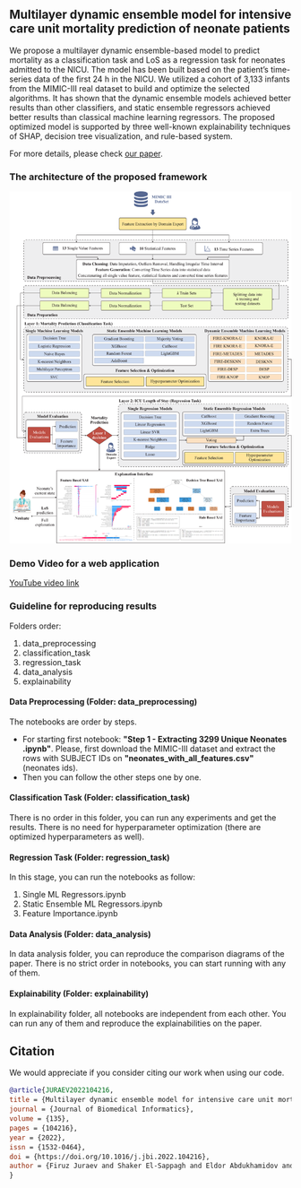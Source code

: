 ## Multilayer dynamic ensemble model for intensive care unit mortality prediction of neonate patients  
We propose a multilayer dynamic ensemble-based model to predict mortality as a classification task and LoS as a regression task for neonates admitted to the NICU. The model has been built based on the patient’s time-series data of the first 24 h in the NICU. We utilized a cohort of 3,133 infants from the MIMIC-III real dataset to build and optimize the selected algorithms. It has shown that the dynamic ensemble models achieved better results than other classifiers, and static ensemble regressors achieved better results than classical machine learning regressors. The proposed optimized model is supported by three well-known explainability techniques of SHAP, decision tree visualization, and rule-based system. 

For more details, please check [our
paper](https://authors.elsevier.com/a/1ftos5SMDQmqeY).

### The architecture of the proposed framework 
<img src="assets/images/figure_1_architecture.png">  

### Demo Video for a web application 
[YouTube video link](https://www.youtube.com/watch?v=8cM7p4Oats0)


### Guideline for reproducing results 

Folders order: 
1. data_preprocessing 
2. classification_task 
3. regression_task 
4. data_analysis 
5. explainability 


#### Data Preprocessing (Folder: data_preprocessing) 
The notebooks are order by steps. 
- For starting first notebook: **"Step 1 - Extracting 3299 Unique Neonates .ipynb"**. Please, first download the MIMIC-III dataset and extract the rows with SUBJECT IDs on **"neonates_with_all_features.csv"** (neonates ids). 
- Then you can follow the other steps one by one. 

 
#### Classification Task (Folder: classification_task)  
There is no order in this folder, you can run any experiments and get the results. There is no need for hyperparameter optimization (there are optimized hyperparameters as well). 

#### Regression Task (Folder: regression_task)   
In this stage, you can run the notebooks as follow: 
1. Single ML Regressors.ipynb 
2. Static Ensemble ML Regressors.ipynb 
3. Feature Importance.ipynb 

#### Data Analysis (Folder: data_analysis) 
In data analysis folder, you can reproduce the comparison diagrams of the paper. There is no strict order in notebooks, you can start running with any of them. 

#### Explainability (Folder: explainability)  
In explainability folder, all notebooks are independent from each other. You can run any of them and reproduce the explainabilities on the paper. 

## Citation
We would appreciate if you consider citing our work when using our code.

```bibtex
@article{JURAEV2022104216,
title = {Multilayer dynamic ensemble model for intensive care unit mortality prediction of neonate patients},
journal = {Journal of Biomedical Informatics},
volume = {135},
pages = {104216},
year = {2022},
issn = {1532-0464},
doi = {https://doi.org/10.1016/j.jbi.2022.104216},
author = {Firuz Juraev and Shaker El-Sappagh and Eldor Abdukhamidov and Farman Ali and Tamer Abuhmed}
}
```
